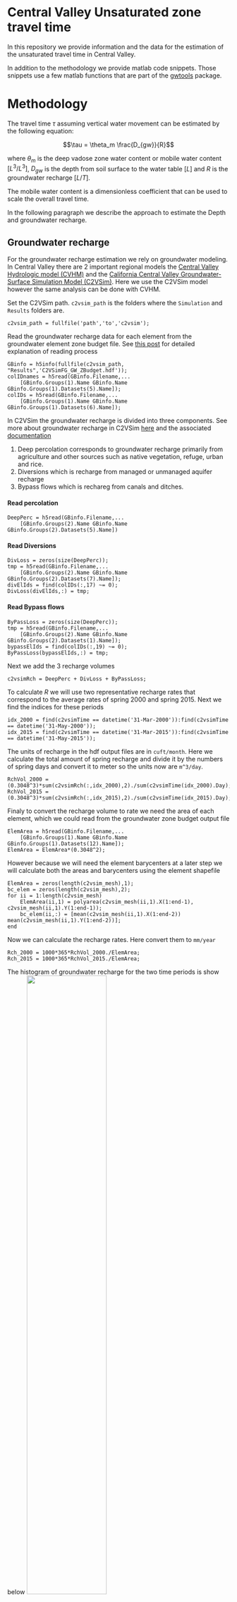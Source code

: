 # Central Valley Unsaturated zone travel time
In this repository we provide information and the data for the estimation of the unsaturated travel time in Central Valley.

In addition to the methodology we provide matlab code snippets. Those snippets use a few matlab functions that are part of the [gwtools](https://github.com/UCD-GW-Nitrate/gwtools) package.

# Methodology
The travel time $\tau$ assuming vertical water movement can be estimated by the following equation:

$$\tau = \theta_m \frac{D_{gw}}{R}$$

where $\theta_m$  is the deep vadose zone water content or mobile water content $[L^3/L^3]$, $D_{gw}$ is the depth from soil surface to the water table $[L]$ and $R$ is the groundwater recharge $[L/T]$.

The mobile water content is a dimensionless coefficient that can be used to scale the overall travel time.

In the following paragraph we describe the approach to estimate the Depth and groundwater recharge.

## Groundwater recharge
For the groundwater recharge estimation we rely on groundwater modeling. In Central Valley there are 2 important regional models the [Central Valley Hydrologic model (CVHM)](https://ca.water.usgs.gov/projects/central-valley/central-valley-hydrologic-model.html) and the [California Central Valley Groundwater-Surface Simulation Model (C2VSim)](https://data.cnra.ca.gov/dataset/c2vsimfg-version-1-01). Here we use the C2VSim model however the same analysis can be done with CVHM.

Set the C2VSim path. `c2vsim_path` is the folders where the `Simulation` and `Results` folders are.
```
c2vsim_path = fullfile('path','to','c2vsim');
```

Read the groundwater recharge data for each element from the groundwater element zone budget file. See [this post](https://subsurface.gr/reading-iwfm-c2vsim-output-files/) for detailed explanation of reading process 
```
GBinfo = h5info(fullfile(c2vsim_path, "Results",'C2VSimFG_GW_ZBudget.hdf'));
colIDnames = h5read(GBinfo.Filename,...
    [GBinfo.Groups(1).Name GBinfo.Name GBinfo.Groups(1).Datasets(5).Name]);
colIDs = h5read(GBinfo.Filename,...
    [GBinfo.Groups(1).Name GBinfo.Name GBinfo.Groups(1).Datasets(6).Name]);
```
In C2VSim the groundwater recharge is divided into three components. See more about groundwater recharge in C2VSim [here](https://giorgk.users.earthengine.app/view/c2vsim-recharge-xplr) and the associated [documentation](https://gwt.ucdavis.edu/blog/c2vsim-swat-groundwater-recharge-link)
1. Deep percolation corresponds to groundwater recharge primarily from agriculture and  other sources such as native vegetation, refuge, urban and rice.
2. Diversions which is recharge from managed or unmanaged aquifer recharge
3. Bypass flows which is rechareg from canals and ditches.

#### Read percolation
```
DeepPerc = h5read(GBinfo.Filename,...
    [GBinfo.Groups(2).Name GBinfo.Name GBinfo.Groups(2).Datasets(5).Name])
```
#### Read Diversions
```
DivLoss = zeros(size(DeepPerc));
tmp = h5read(GBinfo.Filename,...
    [GBinfo.Groups(2).Name GBinfo.Name GBinfo.Groups(2).Datasets(7).Name]);
divElIds = find(colIDs(:,17) ~= 0);
DivLoss(divElIds,:) = tmp;
```
#### Read Bypass flows
```
ByPassLoss = zeros(size(DeepPerc));
tmp = h5read(GBinfo.Filename,...
    [GBinfo.Groups(2).Name GBinfo.Name GBinfo.Groups(2).Datasets(1).Name]);
bypassElIds = find(colIDs(:,19) ~= 0);
ByPassLoss(bypassElIds,:) = tmp;
```
Next we add the 3 recharge volumes
```
c2vsimRch = DeepPerc + DivLoss + ByPassLoss;
```
To calculate $R$ we will use two representative recharge rates that correspond to the average rates of spring 2000 and spring 2015. Next we find the indices for these periods
```
idx_2000 = find(c2vsimTime == datetime('31-Mar-2000')):find(c2vsimTime == datetime('31-May-2000'));
idx_2015 = find(c2vsimTime == datetime('31-Mar-2015')):find(c2vsimTime == datetime('31-May-2015'));
```
The units of recharge in the hdf output files are in `cuft/month`. Here we calculate the total amount of spring recharge and divide it by the numbers of spring days and convert it to meter so the units now are `m^3/day`.
```
RchVol_2000 = (0.3048^3)*sum(c2vsimRch(:,idx_2000),2)./sum(c2vsimTime(idx_2000).Day);
RchVol_2015 = (0.3048^3)*sum(c2vsimRch(:,idx_2015),2)./sum(c2vsimTime(idx_2015).Day);
```
Finaly to convert the recharge volume to rate we need the area of each element, which we could read from the groundwater zone budget output file
```
ElemArea = h5read(GBinfo.Filename,...
    [GBinfo.Groups(1).Name GBinfo.Name GBinfo.Groups(1).Datasets(12).Name]);
ElemArea = ElemArea*(0.3048^2);
```
However because we will need the element barycenters at a later step we will calculate both the areas and barycenters using the element shapefile
```
ElemArea = zeros(length(c2vsim_mesh),1);
bc_elem = zeros(length(c2vsim_mesh),2);
for ii = 1:length(c2vsim_mesh)
    ElemArea(ii,1) = polyarea(c2vsim_mesh(ii,1).X(1:end-1), c2vsim_mesh(ii,1).Y(1:end-1));
    bc_elem(ii,:) = [mean(c2vsim_mesh(ii,1).X(1:end-2)) mean(c2vsim_mesh(ii,1).Y(1:end-2))];
end
```
Now we can calculate the recharge rates. Here convert them to `mm/year`
```
Rch_2000 = 1000*365*RchVol_2000./ElemArea;
Rch_2015 = 1000*365*RchVol_2015./ElemArea;
```
The histogram of groundwater recharge for the two time periods is show below
<img src="RchHist.png" width="60%">


---------
## Depth to groundwater table
### Prepare the measures water level data
For the depth to water table we rely on water level measurments. The data we use in the following can be found under our [cv unsat data folder](https://ucdavis.box.com/s/2sgyg7gc7kaem01j0olpumm6xml7h7ji). These are processed data. The original data were obtained by DWR.
```
gwl_data1 = readtable('gwl_file_part_1.xlsx');
gwl_data2 = readtable('gwl_file_part_2.xlsx');
gwl_data3 = readtable('gwl_file_part_3.xlsx');
```
Join the three tables but keep only the data we need 
```
columns_to_keep = ["Var2","Var4","Var5","Var6","Var7","Var8"];
gwl_data = [gwl_data1(:,columns_to_keep) 
    gwl_data2(:,columns_to_keep)
    gwl_data3(:,columns_to_keep)];
gwl_data.Properties.VariableNames = {'Section', 'Date','Var5','Var6','Var7','Var8'};
gwl_data.Section = categorical(gwl_data.Section);
```
Keep the data of spring 2000 and 2015
```
gwl_data = gwl_data((gwl_data.Date >= datetime(2000,2,1) & gwl_data.Date <= datetime(2000,5,31)) | ...
                    (gwl_data.Date >= datetime(2015,2,1) & gwl_data.Date <= datetime(2015,5,31)),:);
```
From those fields calculate the depth to groundwater
```
gwl_data.DGW = gwl_data.Var8 - (gwl_data.Var5 - gwl_data.Var6);
gwl_data(:,["Var5","Var6","Var7","Var8"]) = [];
gwl_data(isnan(gwl_data.DGW),:) = [];
```
Read the spreadsheet with the coordinate information
```
gst = readtable(fullfile('..','..','Box','cv-unsat','gst_file.xlsx'));
gst.SITE_CODE = categorical(gst.SITE_CODE);
```
Append coordinates to the groundwater level data table
```
[Lia, Locb] = ismember(gwl_data.Section, gst.SITE_CODE);
gwl_data.Lat(Lia) = gst.LATITUDE(Locb(Lia));
gwl_data.Lon(Lia) = gst.LONGITUDE(Locb(Lia));
gwl_data = gwl_data(Lia,:);
```
For each section it is possible to have multiple well records. Here we isolate a list of unique sections
```
trs_unique = unique(gwl_data.Section);
GWL = table(trs_unique,'VariableNames', {'Section'});
```
Loop through the wells and calculate the mean depth for 2000 and 2015
```
for ii = 1:size(GWL,1)
    ind = find(gwl_data.Section == GWL.Section(ii));
    if ~isempty(ind)
        GWL.Lat(ii) = gwl_data.Lat(ind(1));
        GWL.Lon(ii) = gwl_data.Lon(ind(1));
        % find records for spring 2000
        iyr = year(gwl_data.Date(ind)) == 2000;
        GWL.DGW_2000(ii) = mean(gwl_data.DGW(ind(iyr)));
        % find records for spring 2015
        iyr = year(gwl_data.Date(ind)) == 2015;
        GWL.DGW_2015(ii) = mean(gwl_data.DGW(ind(iyr)));
    end
end
```
Isolate the records that are within the Central Valley. Read the Central Valley shapefile 
```
CV_outline = shaperead(fullfile('path','to','gis_data','C2VSim_Outline_3310'));
```
Plot all record data
```
plot(CV_outline.X, CV_outline.Y)
[xx,yy] = projfwd(projcrs(3310),GWL.Lat, -GWL.Lon);
hold on
plot(xx,yy,'.')
title('All records')
hold off
```
<img src="AllRecordsMap.png" width="60%">

Remove the wells outside Central Valley
```
CV_outline_shape = polyshape(CV_outline.X, CV_outline.Y);
in_cv = CV_outline_shape.isinterior(xx,yy);
GWL(~in_cv,:) = [];
```
Compare the well records between 2000 and 2015 years
```
subplot(1,2,1);
plot(-GWL.Lon(~isnan(GWL.DGW_2000)), GWL.Lat(~isnan(GWL.DGW_2000)),'.')
title({'Records with Spring',['2000 DGW (' num2str(sum(~isnan(GWL.DGW_2000))) ')']})
axis equal
axis off
subplot(1,2,2);
plot(-GWL.Lon(~isnan(GWL.DGW_2015)), GWL.Lat(~isnan(GWL.DGW_2015)),'.')
title({'Records with Spring',['2015 DGW (' num2str(sum(~isnan(GWL.DGW_2015))) ')']})
axis equal
axis off
```
<img src="GWLSpringMaps.png" width="60%">

### Condition Simulated data to measured data
Because the measured data have significant gaps we will use the simulated data which cover the CV however they contain errors. The goal here is to adjust the errors based on the water level measurment data

First read the simulated data. (This is going to take sometime)
```
C2VsimHead = readIWFM_headalloutput(fullfile(c2vsim_path,'Results','C2VSimFG_GW_HeadAll.out'), 30179, 4, 505, 1);
```
Calculate the simulated average water table for spring 2000 and 2015. 
The data are in feet therefore we convert the water table elevation in meters.
```
sim_wtbl_2000 = 0.3048 * (C2VsimHead{319,2}(:,1) + C2VsimHead{320,2}(:,1) + C2VsimHead{321,2}(:,1))/3;
sim_wtbl_2015 = 0.3048 * (C2VsimHead{499,2}(:,1) + C2VsimHead{500,2}(:,1) + C2VsimHead{501,2}(:,1))/3;
```
To calculate the depth to water we read the C2VSim groundwater surface elevation and convert it to meters
```
cv_nodes = readIWFM_Nodes(fullfile(c2vsim_path, 'Preprocessor','C2VSimFG_Nodes.dat'));
cv_gse = readIWFM_Stratigraphy(fullfile(c2vsim_path,'Preprocessor','C2VSimFG_Stratigraphy.dat'),30179, 4, 105);
cv_gse = 0.3048 * cv_gse(:,2);
```
The simulated depth to groundwater can now be calculated as:
```
sim_dgw_2000 = cv_gse - sim_wtbl_2000;
sim_dgw_2015 = cv_gse - sim_wtbl_2015;
```
The simulated and measured data have to be under the same coordinate system. In the following snippet we convert the measurment data from lat long to 3310 and the simulated data from 26910 to 3310
```
[GWL.X_3310, GWL.Y_3310] = projfwd(projcrs(3310),GWL.Lat, -GWL.Lon); 
GWL.DGW_2000 = GWL.DGW_2000*0.3048;
GWL.DGW_2015 = GWL.DGW_2015*0.3048;

[lat,lon] = projinv(projcrs(26910), [c2vsim_nodes.X]', [c2vsim_nodes.Y]');
[simX3310, simY3310] = projfwd(projcrs(3310),lat, lon);
```
To make the conditioning process easier we will create interpolants for the measured and simulated data
```
Fmeas2000 = scatteredInterpolant(GWL.X_3310(~isnan(GWL.DGW_2000)), ...
    GWL.Y_3310(~isnan(GWL.DGW_2000)), GWL.DGW_2000(~isnan(GWL.DGW_2000)), 'linear', 'nearest');
Fmeas2015 = scatteredInterpolant(GWL.X_3310(~isnan(GWL.DGW_2015)), ...
    GWL.Y_3310(~isnan(GWL.DGW_2015)), GWL.DGW_2015(~isnan(GWL.DGW_2015)), 'linear', 'nearest');

Fsim2000 = scatteredInterpolant(simX3310, simY3310, sim_dgw_2000, 'linear', 'nearest');
Fsim2015 = scatteredInterpolant(simX3310, simY3310, sim_dgw_2015, 'linear', 'nearest');
```
### Conditioning steps

1. Calculate the simulated values on the points where we have measurements.
```
DGW2000sim = Fsim2000(Fmeas2000.Points(:,1), Fmeas2000.Points(:,2));
DGW2015sim = Fsim2015(Fmeas2015.Points(:,1), Fmeas2015.Points(:,2));
```
2. Create interpolants using the simulated values at the measured locations
```
Fmeas2000sim = scatteredInterpolant(Fmeas2000.Points(:,1), Fmeas2000.Points(:,2), DGW2000sim, 'linear','nearest');
Fmeas2015sim = scatteredInterpolant(Fmeas2015.Points(:,1), Fmeas2015.Points(:,2), DGW2015sim, 'linear','nearest');
```
3. Interpolate a simulated DGW on the c2vsim nodes using the measurement points with the simulated interpolated values on them
```
SimMeas2000 = Fmeas2000sim(simX3310, simY3310);
SimMeas2015 = Fmeas2015sim(simX3310, simY3310);
```
4. The difference between the actual simulated DGW and the interpolated simulated DGW using the density of the measured data is the interpolation error that an interpolation on measured points would produce 
```
measError2000 = Fsim2000.Values - SimMeas2000;
measError2015 = Fsim2015.Values - SimMeas2015;
```
5. Use the actual measurement data to interpolate on the c2vsim nodes
```
MeasInterp2000 = Fmeas2000(simX3310, simY3310);
MeasInterp2015 = Fmeas2015(simX3310, simY3310);
```
6. Finaly we correct the interpolation by adding the interpolated error
```
DGW2000 = MeasInterp2000 + measError2000;
DGW2015 = MeasInterp2015 + measError2015;
```
In the following snippets we prepare a triangulation structure that we use is to visualize the data
```
% Triangulate the c2vsim nodes
DT = delaunayTriangulation(simX3310,simY3310);
% Calculate the barycenters of the triangles of the triangulation
bc_tr = zeros(size(DT.ConnectivityList,1),2);
for ii = 1:3
    bc_tr = bc_tr + [DT.Points(DT.ConnectivityList(:,ii),1) DT.Points(DT.ConnectivityList(:,ii),2)];
end
bc_tr = bc_tr./3;
% Remove the triangles outside the Central Valley
in_cv = CV_outline_shape.isinterior(bc_tr(:,1), bc_tr(:,2));
tr = DT.ConnectivityList(in_cv,:);
```
Prepare a few data structures to help with ploting
```
tmp2000 = sign(DGW2000).*log10(abs(DGW2000));
tmp2015 = sign(DGW2015).*log10(abs(DGW2015));
cmin = min(min(tmp2000),min(tmp2015));
cmax = max(max(tmp2000),max(tmp2015));

color_res = 512; %Color resolution 
lcol = linspace(cmin,cmax,color_res)'; 
id = find(lcol > 0,1)-1; 
custom_map = [linspace(130, 255, id)' linspace(0, 255, id)' linspace(0, 255, id)'; ...
              linspace(255, 0,color_res-id)' linspace(255,0,color_res-id)' linspace(255, 130,color_res-id)'];
```
Plot the depth to groundwater for Spring 2000 and 2015
```
figure()
clf
subplot(1,2,1)
trisurf(tr, simX3310, simY3310, tmp2000,'edgecolor','none');
clim([cmin cmax]);
colormap(custom_map./255); 
view(0,90)
axis equal
axis off
title('Depth to water table - 2000')
h = colorbar;
h.Label.String = 'm'; 
h.TickLabels = cellfun(@num2str, num2cell(10.^h.Ticks),'UniformOutput',false);

subplot(1,2,2)
trisurf(tr, simX3310, simY3310, tmp2015,'edgecolor','none');
clim([cmin cmax]);
colormap(custom_map./255); 
view(0,90)
axis equal
axis off
title('Depth to water table - 2015')
h = colorbar;
h.Label.String = 'm';
h.TickLabels = cellfun(@num2str, num2cell(10.^h.Ticks),'UniformOutput',false);
```
<img src="DGWspringMaps.png" width="70%">

## Calculate Travel time
In the previous sections we calculated a map of the depth to groundwater and a map of recharge.
To calculate the travel time we need to set up $\tau = 0.05$ value.
However due to simulation errors the $D_{gw}$ and $R$ maps contain values that are not reasonable. For example the depth map contains areas with negative depth. While the water table is very close to groundwater surface in those areas it should not be negative. To handle these situations we set two thresholds. 
```
theta = 0.05;
rch_threshold = 10; %mm/year
depth_threshold = 1; %m;
```
The recharge threshold sets a limit to the minimum recharge rate. Here if the simulated recharge rate is lower than the 10 mm/year then is set equal to 10 mm/year. We also set a minimum depth equal to 1 m.

The depth to groundwater has been calculated at the nodes of the C2VSim mesh, while the recharge was calculated on the mesh elements. To make the two data consistent we will assign the recharge volumes to the element nodes. First we will extract a few data to assist in the process such as the element node ids and the element node area fractions
```
ElemNodeAreas = h5read(GBinfo.Filename, [GBinfo.Groups(1).Name GBinfo.Name GBinfo.Groups(1).Datasets(16).Name])';
ElemNodeFractions = ElemNodeAreas./sum(ElemNodeAreas,2);
ElemNodes = h5read(GBinfo.Filename, [GBinfo.Groups(1).Name GBinfo.Name GBinfo.Groups(1).Datasets(17).Name])';
NodeIds = unique(ElemNodes);
NodeIds(NodeIds == 0,:) = [];
```
Then we will loop through each node and calculate the recharge that correspond to that node
```
Rch_nodesVol_2000 = nan(length(NodeIds),1);
Rch_nodesVol_2015 = nan(length(NodeIds),1);
area_nodes = nan(length(NodeIds),1);
for ii = 1:length(NodeIds)
    [II, JJ] = find(ElemNodes == NodeIds(ii));
    irchVol2000 = 0;
    irchVol2015 = 0;
    iarea = 0;
    for j = 1:length(II)
        irchVol2000 = irchVol2000 + RchVol_2000(II(j))*ElemNodeFractions(II(j), JJ(j));
        irchVol2015 = irchVol2015 + RchVol_2015(II(j))*ElemNodeFractions(II(j), JJ(j));
        iarea = iarea + ElemArea(II(j))*ElemNodeFractions(II(j), JJ(j));
    end
    Rch_nodesVol_2000(NodeIds(ii),1) = irchVol2000;
    Rch_nodesVol_2015(NodeIds(ii),1) = irchVol2015;
    area_nodes(NodeIds(ii),1) = iarea;
end
Rch_nodes_2000 = 1000*365*Rch_nodesVol_2000./area_nodes;
Rch_nodes_2015 = 1000*365*Rch_nodesVol_2015./area_nodes;
```

Finally we can calculate the unsaturated travel time 
```
tau_2000 = theta.* max(DGW2000, depth_threshold)./ (max(rch_threshold, Rch_nodes_2000)/1000);
tau_2015 = theta.* max(DGW2015, depth_threshold)./ (max(rch_threshold, Rch_nodes_2015)/1000);
```
The empirical cumulative distribution of unsaturated travel time is shown in the folowing plot
<img src="ECDFtravelTime.png" width="50%">

Last we map the travel time
```
cmin = min(min(log10(tau_2000)),min(log10(tau_2015)));
cmax = max(max(log10(tau_2000)),max(log10(tau_2015)));
figure()
clf
subplot(1,2,1)
trisurf(tr, simX3310, simY3310, log10(tau_2000),'edgecolor','none');
clim([cmin cmax]);
view(0,90)
axis equal
axis off
title('Travel time Spring 2000')
colormap parula
h = colorbar;
h.Label.String = 'Years'; 
h.TickLabels = cellfun(@num2str, num2cell(10.^h.Ticks),'UniformOutput',false);

subplot(1,2,2)
trisurf(tr, simX3310, simY3310, log10(tau_2015),'edgecolor','none');
clim([cmin cmax]);
view(0,90)
axis equal
axis off
title('Travel time Spring 2015')
colormap parula
h = colorbar;
h.Label.String = 'Years'; 
h.TickLabels = cellfun(@num2str, num2cell(10.^h.Ticks),'UniformOutput',false);
```
<img src="TravelTimeMaps.png" width="70%">
